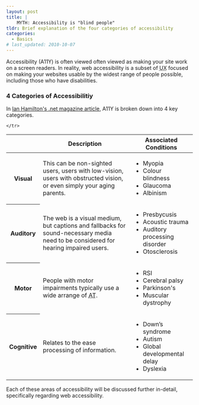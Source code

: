 ```yaml
---
layout: post
title: |
    MYTH: Accessibility is "blind people"
tldr: Brief explanation of the four categories of accessibility
categories:
  - Basics
# last_updated: 2010-10-07
---
```


Accessibility (A11Y) is often viewed often viewed as making your site work on a screen readers. In reality, web accessibility is a subset of <abbr title="User Experience">UX</abbr> focused on making your websites usable by the widest range of people possible, including those who have disabilities.

### 4 Categories of Accessibilitiy
In [Ian Hamilton's .net magazine article](http://www.netmagazine.com/features/simple-introduction-web-accessibility), A11Y is broken down into 4 key categories.

<table class="table table-striped table-bordered">
  <thead>
    <tr>
        <th>&nbsp;</th>
        <th>Description</th>
        <th>Associated Conditions</th>

    </tr>
  </thead>
  <tbody>
    <tr>
        <th>Visual</th>
        <td>This can be non-sighted users, users with low-vision, users with obstructed vision, or even simply your aging parents.</td>
        <td>
          <ul>
            <li>Myopia</li>
            <li>Colour blindness</li>
            <li>Glaucoma</li>
            <li>Albinism</li>
          </ul>
        </td>
    </tr>
    <tr>
        <th>Auditory</th>
        <td>The web is a visual medium, but captions and fallbacks for sound-necessary media need to be considered for hearing impaired users.</td>
        <td>
          <ul>
            <li>Presbycusis</li>
            <li>Acoustic trauma</li>
            <li>Auditory processing disorder</li>
            <li>Otosclerosis</li>
          </ul>
        </td>
    </tr>
    <tr>
        <th>Motor</th>
        <td>People with motor impairments typically use a wide arrange of <abbr title="Assistive Technology">AT</abbr>.</td>
        <td>
          <ul>
            <li>RSI</li>
            <li>Cerebral palsy</li>
            <li>Parkinson's</li>
            <li>Muscular dystrophy</li>
          </ul>
        </td>
    </tr>
    <tr>
        <th>Cognitive</th>
        <td>Relates to the ease processing of information.</td>
        <td>
          <ul>
            <li>Down’s syndrome</li>
            <li>Autism</li>
            <li>Global developmental delay</li>
            <li>Dyslexia</li>
          </ul>
        </td>
    </tr>
  </tbody>
</table>

Each of these areas of accessibility will be discussed further in-detail, specifically regarding web accessibility.